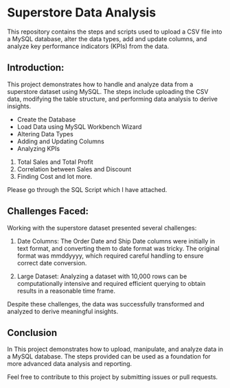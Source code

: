 # Superstore Data Analysis

This repository contains the steps and scripts used to upload a CSV file into a MySQL database, alter the data types, add and update columns, and analyze key performance indicators (KPIs) from the data.


## Introduction:

This project demonstrates how to handle and analyze data from a superstore dataset using MySQL. The steps include uploading the CSV data, modifying the table structure, and performing data analysis to derive insights.

- Create the Database
- Load Data using MySQL Workbench Wizard
- Altering Data Types
- Adding and Updating Columns
- Analyzing KPIs
1. Total Sales and Total Profit
2. Correlation between Sales and Discount
3. Finding Cost and lot more.

Please go through the SQL Script which I have attached.

## Challenges Faced:

Working with the superstore dataset presented several challenges:

1. Date Columns: The Order Date and Ship Date columns were initially in text format, and converting them to date format was tricky. The original format was mmddyyyy, which required careful handling to ensure correct date conversion.

2. Large Dataset: Analyzing a dataset with 10,000 rows can be computationally intensive and required efficient querying to obtain results in a reasonable time frame.

Despite these challenges, the data was successfully transformed and analyzed to derive meaningful insights.


## Conclusion

In This project demonstrates how to upload, manipulate, and analyze data in a MySQL database. The steps provided can be used as a foundation for more advanced data analysis and reporting.

Feel free to contribute to this project by submitting issues or pull requests.